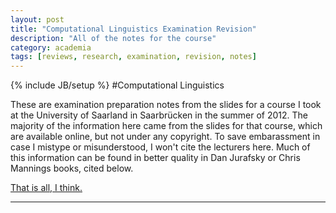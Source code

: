 ```yaml
---
layout: post
title: "Computational Linguistics Examination Revision"
description: "All of the notes for the course"
category: academia
tags: [reviews, research, examination, revision, notes]
---
```

{% include JB/setup %}
#Computational Linguistics

These are examination preparation notes from the slides for a course I took at the University of Saarland in Saarbrücken in the summer of 2012. The majority of the information here came from the slides for that course, which are available online, but not under any copyright. To save embarassment in case I mistype or misunderstood, I won't cite the lecturers here. Much of this information can be found in better quality in Dan Jurafsky or Chris Mannings books, cited below. 

[That is all, I think.](../files/exam-revision) 

---










